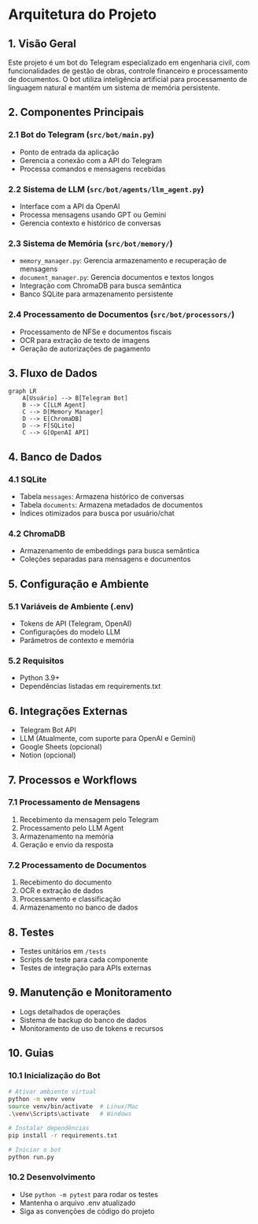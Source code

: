 # Arquitetura do Projeto

## 1. Visão Geral
Este projeto é um bot do Telegram especializado em engenharia civil, com funcionalidades de gestão de obras, controle financeiro e processamento de documentos. O bot utiliza inteligência artificial para processamento de linguagem natural e mantém um sistema de memória persistente.

## 2. Componentes Principais

### 2.1 Bot do Telegram (`src/bot/main.py`)
- Ponto de entrada da aplicação
- Gerencia a conexão com a API do Telegram
- Processa comandos e mensagens recebidas

### 2.2 Sistema de LLM (`src/bot/agents/llm_agent.py`)
- Interface com a API da OpenAI
- Processa mensagens usando GPT ou Gemini
- Gerencia contexto e histórico de conversas

### 2.3 Sistema de Memória (`src/bot/memory/`)
- `memory_manager.py`: Gerencia armazenamento e recuperação de mensagens
- `document_manager.py`: Gerencia documentos e textos longos
- Integração com ChromaDB para busca semântica
- Banco SQLite para armazenamento persistente

### 2.4 Processamento de Documentos (`src/bot/processors/`)
- Processamento de NFSe e documentos fiscais
- OCR para extração de texto de imagens
- Geração de autorizações de pagamento

## 3. Fluxo de Dados

```mermaid
graph LR
    A[Usuário] --> B[Telegram Bot]
    B --> C[LLM Agent]
    C --> D[Memory Manager]
    D --> E[ChromaDB]
    D --> F[SQLite]
    C --> G[OpenAI API]
```

## 4. Banco de Dados

### 4.1 SQLite
- Tabela `messages`: Armazena histórico de conversas
- Tabela `documents`: Armazena metadados de documentos
- Índices otimizados para busca por usuário/chat

### 4.2 ChromaDB
- Armazenamento de embeddings para busca semântica
- Coleções separadas para mensagens e documentos

## 5. Configuração e Ambiente

### 5.1 Variáveis de Ambiente (.env)
- Tokens de API (Telegram, OpenAI)
- Configurações do modelo LLM
- Parâmetros de contexto e memória

### 5.2 Requisitos
- Python 3.9+
- Dependências listadas em requirements.txt

## 6. Integrações Externas
- Telegram Bot API
- LLM (Atualmente, com suporte para OpenAI e Gemini)
- Google Sheets (opcional)
- Notion (opcional)

## 7. Processos e Workflows

### 7.1 Processamento de Mensagens
1. Recebimento da mensagem pelo Telegram
2. Processamento pelo LLM Agent
3. Armazenamento na memória
4. Geração e envio da resposta

### 7.2 Processamento de Documentos
1. Recebimento do documento
2. OCR e extração de dados
3. Processamento e classificação
4. Armazenamento no banco de dados

## 8. Testes
- Testes unitários em `/tests`
- Scripts de teste para cada componente
- Testes de integração para APIs externas

## 9. Manutenção e Monitoramento
- Logs detalhados de operações
- Sistema de backup do banco de dados
- Monitoramento de uso de tokens e recursos

## 10. Guias

### 10.1 Inicialização do Bot
```bash
# Ativar ambiente virtual
python -m venv venv
source venv/bin/activate  # Linux/Mac
.\venv\Scripts\activate   # Windows

# Instalar dependências
pip install -r requirements.txt

# Iniciar o bot
python run.py
```

### 10.2 Desenvolvimento
- Use `python -m pytest` para rodar os testes
- Mantenha o arquivo .env atualizado
- Siga as convenções de código do projeto